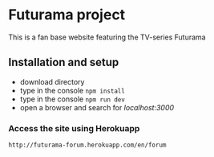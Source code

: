 # Futurama project
This is a fan base website featuring the TV-series Futurama

## Installation and setup

* download directory
* type in the console ```npm install```
* type in the console ```npm run dev```
* open a browser and search for *localhost:3000*

### Access the site using Herokuapp
```http://futurama-forum.herokuapp.com/en/forum```
